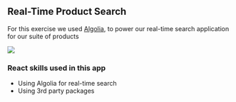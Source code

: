 ## Real-Time Product Search

For this exercise we used [Algolia](https://www.algolia.com/), to power our real-time search application for our suite of products

[![](https://scotch-res.cloudinary.com/video/upload/vs_50,dl_200,e_loop/v1593031296/16_-_real-time-search_i7gcmo.gif)](https://learn.chrisoncode.io/courses/10-react-apps-series-b/365606-6-real-time-search/1041031-00-real-time-search-preview)

### React skills used in this app

- Using Algolia for real-time search
- Using 3rd party packages
